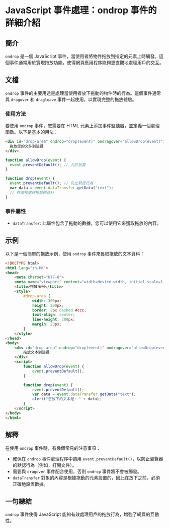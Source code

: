 <!--
Meta Description: # JavaScript 事件處理：ondrop 事件的詳細介紹 ## 簡介 `ondrop` 是一個 JavaScript 事件，當使用者將物件拖放到指定的元素上時觸發。這個事件通常用於實現拖放功能，使得網頁應用程序能夠更直觀地處理用戶的交互。 ## 文檔 `ondrop` 事件的主要用途是處理當...
Meta Keywords: event, ondrop, drop, html, preventdefault
-->

# JavaScript 事件處理：ondrop 事件的詳細介紹

## 簡介
`ondrop` 是一個 JavaScript 事件，當使用者將物件拖放到指定的元素上時觸發。這個事件通常用於實現拖放功能，使得網頁應用程序能夠更直觀地處理用戶的交互。

## 文檔
`ondrop` 事件的主要用途是處理當使用者放下拖動的物件時的行為。這個事件通常與 `dragover` 和 `dragleave` 事件一起使用，以實現完整的拖放體驗。

### 使用方法
要使用 `ondrop` 事件，您需要在 HTML 元素上添加事件監聽器，並定義一個處理函數。以下是基本的用法：

```html
<div id="drop-area" ondrop="drop(event)" ondragover="allowDrop(event)">
  拖放您的文件到這裡
</div>
```

```javascript
function allowDrop(event) {
  event.preventDefault(); // 允許放置
}

function drop(event) {
  event.preventDefault(); // 防止默認行為
  var data = event.dataTransfer.getData("text");
  // 在這裡處理拖放的資料
}
```

### 事件屬性
- `dataTransfer`: 此屬性包含了拖動的數據，您可以使用它來獲取拖放的內容。

## 示例
以下是一個簡單的拖放示例，使用 `ondrop` 事件來獲取拖放的文本資料：

```html
<!DOCTYPE html>
<html lang="zh-HK">
<head>
    <meta charset="UTF-8">
    <meta name="viewport" content="width=device-width, initial-scale=1.0">
    <title>拖放示例</title>
    <style>
        #drop-area {
            width: 300px;
            height: 200px;
            border: 2px dashed #ccc;
            text-align: center;
            line-height: 200px;
            margin: 20px;
        }
    </style>
</head>
<body>
    <div id="drop-area" ondrop="drop(event)" ondragover="allowDrop(event)">
        拖放文本到這裡
    </div>
    <script>
        function allowDrop(event) {
            event.preventDefault();
        }

        function drop(event) {
            event.preventDefault();
            var data = event.dataTransfer.getData("text");
            alert("您放下的文本是: " + data);
        }
    </script>
</body>
</html>
```

## 解釋
在使用 `ondrop` 事件時，有幾個常見的注意事項：
- 確保在 `ondrop` 事件處理程序中調用 `event.preventDefault()`，以防止瀏覽器的默認行為（例如，打開文件）。
- 需要與 `dragover` 事件配合使用，否則 `ondrop` 事件將不會被觸發。
- `dataTransfer` 對象的內容是根據拖動的元素設置的，因此在放下之前，必須正確地設置數據。

## 一句總結
`ondrop` 事件使得 JavaScript 能夠有效處理用戶的拖放行為，增強了網頁的互動性。